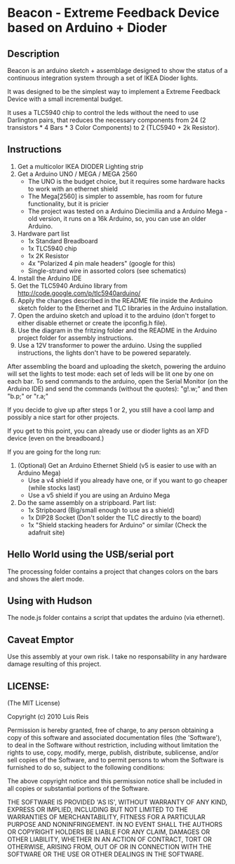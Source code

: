 Beacon - Extreme Feedback Device based on Arduino + Dioder
==========================================================

## Description

Beacon is an arduino sketch + assemblage designed to show the status of a continuous integration system through
a set of IKEA Dioder lights.

It was designed to be the simplest way to implement a Extreme Feedback Device with a small incremental budget.

It uses a TLC5940 chip to control the leds without the need to use Darlington pairs, that reduces the necessary components
from 24 (2 transistors * 4 Bars * 3 Color Components) to 2 (TLC5940 + 2k Resistor).

## Instructions

1. Get a multicolor IKEA DIODER Lighting strip
2. Get a Arduino UNO / MEGA / MEGA 2560
    * The UNO is the budget choice, but it requires some hardware hacks to work with an ethernet shield
    * The Mega[2560] is simpler to assemble, has room for future functionality, but it is pricier
    * The project was tested on a Arduino Diecimilia and a Arduino Mega - old version, it runs on a 16k Arduino, so, you can
      use an older Arduino.
3. Hardware part list
    * 1x Standard Breadboard
    * 1x TLC5940 chip
    * 1x 2K Resistor
    * 4x "Polarized 4 pin male headers" (google for this)
    * Single-strand wire in assorted colors (see schematics)
4. Install the Arduino IDE
5. Get the TLC5940 Arduino library from http://code.google.com/p/tlc5940arduino/
6. Apply the changes described in the README file inside the Arduino sketch folder to the Ethernet and TLC libraries in the
   Arduino installation.
7. Open the arduino sketch and upload it to the arduino (don't forget to either disable ethernet or create the ipconfig.h file).
8. Use the diagram in the fritzing folder and the README in the Arduino project folder for assembly instructions.
9. Use a 12V transformer to power the arduino. Using the supplied instructions, the lights don't have to be powered separately.

After assembling the board and uploading the sketch, powering the arduino will set the lights to test mode: each set of
leds will be lit one by one on each bar. To send commands to the arduino, open the Serial Monitor (on the Arduino IDE) and send the
commands (without the quotes): "g!.w;" and then "b.p;" or "r.a;"

If you decide to give up after steps 1 or 2, you still have a cool lamp and possibly a nice start for other projects.

If you get to this point, you can already use or dioder lights as an XFD device (even on the breadboard.)

If you are going for the long run:

1. (Optional) Get an Arduino Ethernet Shield (v5 is easier to use with an Arduino Mega)
    * Use a v4 shield if you already have one, or if you want to go cheaper (while stocks last)
    * Use a v5 shield if you are using an Arduino Mega
2. Do the same assembly on a stripboard. Part list:
    * 1x Stripboard (Big/small enough to use as a shield)
    * 1x DIP28 Socket (Don't solder the TLC directly to the board)
    * 1x "Shield stacking headers for Arduino" or similar (Check the adafruit site)

## Hello World using the USB/serial port

The processing folder contains a project that changes colors on the bars and shows the alert mode.

## Using with Hudson

The node.js folder contains a script that updates the arduino (via ethernet).

## Caveat Emptor

Use this assembly at your own risk. I take no responsability in any hardware damage resulting of this
project.

## LICENSE:

(The MIT License)

Copyright (c) 2010 Luis Reis

Permission is hereby granted, free of charge, to any person obtaining
a copy of this software and associated documentation files (the
'Software'), to deal in the Software without restriction, including
without limitation the rights to use, copy, modify, merge, publish,
distribute, sublicense, and/or sell copies of the Software, and to
permit persons to whom the Software is furnished to do so, subject to
the following conditions:

The above copyright notice and this permission notice shall be
included in all copies or substantial portions of the Software.

THE SOFTWARE IS PROVIDED 'AS IS', WITHOUT WARRANTY OF ANY KIND,
EXPRESS OR IMPLIED, INCLUDING BUT NOT LIMITED TO THE WARRANTIES OF
MERCHANTABILITY, FITNESS FOR A PARTICULAR PURPOSE AND NONINFRINGEMENT.
IN NO EVENT SHALL THE AUTHORS OR COPYRIGHT HOLDERS BE LIABLE FOR ANY
CLAIM, DAMAGES OR OTHER LIABILITY, WHETHER IN AN ACTION OF CONTRACT,
TORT OR OTHERWISE, ARISING FROM, OUT OF OR IN CONNECTION WITH THE
SOFTWARE OR THE USE OR OTHER DEALINGS IN THE SOFTWARE.
